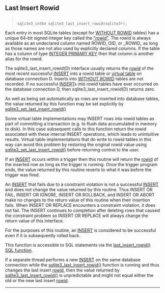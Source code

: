 ## Last Insert Rowid




> ```
> 
> sqlite3_int64 sqlite3_last_insert_rowid(sqlite3*);
> 
> ```



Each entry in most SQLite tables (except for [WITHOUT ROWID](withoutrowid.html) tables)
has a unique 64\-bit signed
integer key called the ["rowid"](lang_createtable.html#rowid). The rowid is always available
as an undeclared column named ROWID, OID, or \_ROWID\_ as long as those
names are not also used by explicitly declared columns. If
the table has a column of type [INTEGER PRIMARY KEY](lang_createtable.html#rowid) then that column
is another alias for the rowid.


The sqlite3\_last\_insert\_rowid(D) interface usually returns the [rowid](lang_createtable.html#rowid) of
the most recent successful [INSERT](lang_insert.html) into a rowid table or [virtual table](vtab.html)
on database connection D. Inserts into [WITHOUT ROWID](withoutrowid.html) tables are not
recorded. If no successful [INSERT](lang_insert.html)s into rowid tables have ever occurred
on the database connection D, then sqlite3\_last\_insert\_rowid(D) returns
zero.


As well as being set automatically as rows are inserted into database
tables, the value returned by this function may be set explicitly by
[sqlite3\_set\_last\_insert\_rowid()](#sqlite3_set_last_insert_rowid)


Some virtual table implementations may INSERT rows into rowid tables as
part of committing a transaction (e.g. to flush data accumulated in memory
to disk). In this case subsequent calls to this function return the rowid
associated with these internal INSERT operations, which leads to
unintuitive results. Virtual table implementations that do write to rowid
tables in this way can avoid this problem by restoring the original
rowid value using [sqlite3\_set\_last\_insert\_rowid()](#sqlite3_set_last_insert_rowid) before returning
control to the user.


If an [INSERT](lang_insert.html) occurs within a trigger then this routine will
return the [rowid](lang_createtable.html#rowid) of the inserted row as long as the trigger is
running. Once the trigger program ends, the value returned
by this routine reverts to what it was before the trigger was fired.


An [INSERT](lang_insert.html) that fails due to a constraint violation is not a
successful [INSERT](lang_insert.html) and does not change the value returned by this
routine. Thus INSERT OR FAIL, INSERT OR IGNORE, INSERT OR ROLLBACK,
and INSERT OR ABORT make no changes to the return value of this
routine when their insertion fails. When INSERT OR REPLACE
encounters a constraint violation, it does not fail. The
INSERT continues to completion after deleting rows that caused
the constraint problem so INSERT OR REPLACE will always change
the return value of this interface.


For the purposes of this routine, an [INSERT](lang_insert.html) is considered to
be successful even if it is subsequently rolled back.


This function is accessible to SQL statements via the
[last\_insert\_rowid() SQL function](lang_corefunc.html#last_insert_rowid).


If a separate thread performs a new [INSERT](lang_insert.html) on the same
database connection while the [sqlite3\_last\_insert\_rowid()](#sqlite3_last_insert_rowid)
function is running and thus changes the last insert [rowid](lang_createtable.html#rowid),
then the value returned by [sqlite3\_last\_insert\_rowid()](#sqlite3_last_insert_rowid) is
unpredictable and might not equal either the old or the new
last insert [rowid](lang_createtable.html#rowid).




---


